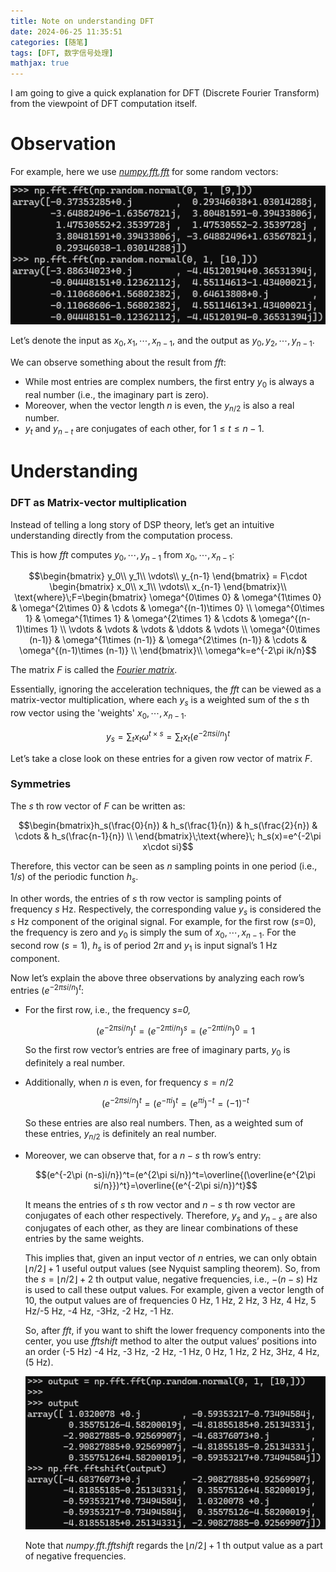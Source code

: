 ```yaml
---
title: Note on understanding DFT
date: 2024-06-25 11:35:51
categories: [随笔]
tags: [DFT, 数字信号处理]
mathjax: true
---
```



I am going to give a quick explanation for DFT (Discrete Fourier Transform) from the viewpoint of DFT computation itself. 

<!--more-->

# Observation

For example, here we use [*numpy.fft.fft*](https://numpy.org/doc/stable/reference/generated/numpy.fft.fft.html) for some random vectors:

![example_of_fft](interpret_dft/Untitled.png)

Let’s denote the input as $x_0,x_1,\cdots,x_{n-1}$, and the output as $y_0,y_2,\cdots,y_{n-1}$. 

We can observe something about the result from *fft*:

- While most entries are complex numbers, the first entry $y_0$ is always a real number (i.e., the imaginary part is zero).
- Moreover, when the vector length $n$ is even, the $y_{n/2}$ is also a real number.
- $y_t$ and $y_{n-t}$ are conjugates of each other, for $1\le t \le n-1$.

# Understanding

### DFT as Matrix-vector  multiplication

Instead of telling a long story of DSP theory, let’s get an intuitive understanding directly from the computation process. 

This is how *fft* computes $y_0,\cdots,y_{n-1}$ from $x_0,\cdots,x_{n-1}$:

$$\begin{bmatrix} y_0\\ y_1\\ \vdots\\ y_{n-1} \end{bmatrix} = F\cdot \begin{bmatrix} x_0\\ x_1\\ \vdots\\ x_{n-1} \end{bmatrix}\\ \text{where}\;F=\begin{bmatrix} \omega^{0\times 0} & \omega^{1\times 0} & \omega^{2\times 0} & \cdots & \omega^{(n-1)\times 0} \\ \omega^{0\times 1} & \omega^{1\times 1} & \omega^{2\times 1} & \cdots & \omega^{(n-1)\times 1} \\ \vdots & \vdots & \vdots & \ddots & \vdots \\ \omega^{0\times (n-1)} & \omega^{1\times (n-1)} & \omega^{2\times (n-1)} & \cdots & \omega^{(n-1)\times (n-1)} \\ \end{bmatrix}\\ \omega^k=e^{-2\pi ik/n}$$

The matrix $F$ is called the [*Fourier matrix*](https://en.wikipedia.org/wiki/DFT_matrix).

Essentially, ignoring the acceleration techniques, the *fft* can be viewed as a matrix-vector multiplication, where each $y_s$ is a weighted sum of the $s$ th row vector using the 'weights' $x_0, \cdots, x_{n-1}$.

$$y_s=\sum_t x_t\omega^{t\times s}=\sum_t x_t(e^{-2\pi si/n})^t$$

Let’s take a close look on these entries for a given row vector of matrix $F$.

### Symmetries

The $s$ th row vector of $F$ can be written as:

$$\begin{bmatrix}h_s(\frac{0}{n}) & h_s(\frac{1}{n}) & h_s(\frac{2}{n}) & \cdots & h_s(\frac{n-1}{n}) \\ \end{bmatrix}\;\text{where}\; h_s(x)=e^{-2\pi x\cdot si}$$

Therefore, this vector can be seen as $n$ sampling points in one period (i.e., $1/s$) of the periodic function $h_s$. 

In other words, the entries of $s$ th row vector is sampling points of frequency $s$ Hz. Respectively, the corresponding value $y_s$ is considered the $s$ Hz component of the original signal. For example, for the first row ($s$=0), the frequency is zero and $y_0$ is simply the sum of $x_0,\cdots,x_{n-1}$. For the second row ($s=1$), $h_s$ is of period $2\pi$ and $y_1$ is input signal’s 1 Hz component. 

Now let’s explain the above three observations by analyzing each row’s entries $(e^{-2\pi si/n})^t$: 

- For the first row, i.e., the frequency *s=0,*
    
    $$(e^{-2\pi si/n})^t=(e^{-2\pi ti/n})^s=(e^{-2\pi ti/n})^0=1$$
    
    So the first row vector’s entries are free of imaginary parts, $y_0$ is definitely a real number.
    
- Additionally, when *n* is even, for frequency $s=n/2$
    
    $$(e^{-2\pi si/n})^t=(e^{-\pi i})^t=(e^{\pi i})^{-t}=(-1)^{-t}$$
    
    So these entries are also real numbers. Then, as a weighted sum of these entries, $y_{n/2}$ is definitely an real number.
    
- Moreover, we can observe that, for a $n-s$ th row’s entry:
    
    $$(e^{-2\pi (n-s)i/n})^t=(e^{2\pi si/n})^t=\overline{(\overline{e^{2\pi si/n}})^t}=\overline{(e^{-2\pi si/n})^t}$$
    
    It means the entries of $s$ th row vector and $n-s$ th row vector are conjugates of each other respectively. Therefore, $y_s$ and $y_{n-s}$ are also conjugates of each other, as they are linear combinations of these entries by the same weights. 
    
    This implies that, given an input vector of $n$ entries, we can only obtain $\lfloor n/2\rfloor +1$ useful output values (see Nyquist sampling theorem). So, from the $s=\lfloor n/2\rfloor+2$ th output value, negative frequencies, i.e., $-(n-s)$ Hz is used to call these output values. For example, given a vector length of 10, the output values are of frequencies 0 Hz, 1 Hz, 2 Hz, 3 Hz, 4 Hz, 5 Hz/-5 Hz, -4 Hz, -3Hz, -2 Hz, -1 Hz.
    
    So, after *fft*, if you want to shift the lower frequency components into the center, you use *fftshift* method to alter the output values’ positions into an order (-5 Hz) -4 Hz, -3 Hz, -2 Hz, -1 Hz, 0 Hz, 1 Hz, 2 Hz, 3Hz, 4 Hz, (5 Hz).
    
    ![example_of_fftshift](interpret_dft/Untitled%201.png)
    
    Note that *numpy.fft.fftshift* regards the $\lfloor n/2\rfloor+1$ th output value as a part of negative frequencies.
